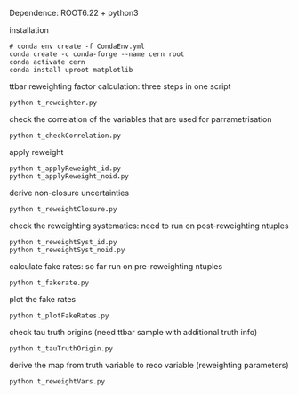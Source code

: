 Dependence: ROOT6.22 + python3

installation
```shell
# conda env create -f CondaEnv.yml
conda create -c conda-forge --name cern root
conda activate cern
conda install uproot matplotlib
```

ttbar reweighting factor calculation: three steps in one script
```
python t_reweighter.py
```

check the correlation of the variables that are used for parrametrisation
```
python t_checkCorrelation.py
```

apply reweight
```
python t_applyReweight_id.py
python t_applyReweight_noid.py
```

derive non-closure uncertainties
```
python t_reweightClosure.py
```

check the reweighting systematics: need to run on post-reweighting ntuples
```
python t_reweightSyst_id.py
python t_reweightSyst_noid.py
```

calculate fake rates: so far run on pre-reweighting ntuples
```
python t_fakerate.py
```

plot the fake rates
```
python t_plotFakeRates.py
```

check tau truth origins (need ttbar sample with additional truth info)
```
python t_tauTruthOrigin.py
```

derive the map from truth variable to reco variable (reweighting parameters)
```
python t_reweightVars.py
```
